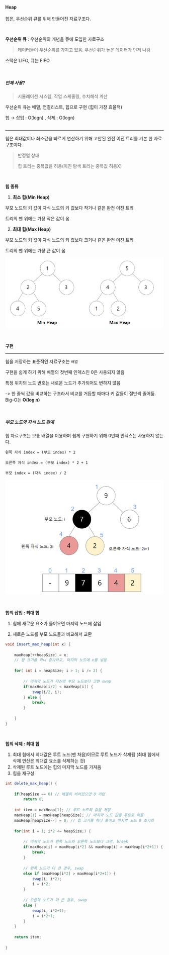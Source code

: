 #### Heap

힙은, 우선순위 큐를 위해 만들어진 자료구조다. 

<br>

**우선순위 큐** : 우선순위의 개념을 큐에 도입한 자료구조

> 데이터들이 우선순위를 가지고 있음. 우선순위가 높은 데이터가 먼저 나감

스택은 LIFO, 큐는 FIFO

<br>

##### 언제 사용?

> 시뮬레이션 시스템, 작업 스케줄링, 수치해석 계산

우선순위 큐는 배열, 연결리스트, 힙으로 구현 (힙이 가장 효율적)

힙 → 삽입 : O(logn) , 삭제 : O(logn)   
<br>

---

힙은 최대값이나 최소값을 빠르게 연산하기 위해 고안된 완전 이진 트리를 기본 한 자료구조이다.

> 반정렬 상태
>
> 힙 트리는 중복값을 허용(이진 탐색 트리는 중복값 허용X)

<br>

**힙 종류**

1. **최소 힙(Min Heap)**

부모 노드의 키 값이 자식 노드의 키 값보다 작거나 같은 완전 이진 트리

트리의 맨 위에는 가장 작은 값이 옴

2. **최대 힙(Max Heap)**

부모 노드의 키 값이 자식 노드의 키 값보다 크거나 같은 완전 이진 트리

트리의 맨 위에는 가장 큰 값이 옴

![heap](https://github.com/ssd256/Dev-Storage/blob/main/DataStructure/images/Heap.PNG)

<br>

**구현**

---

힙을 저장하는 표준적인 자료구조는 `배열`

구현을 쉽게 하기 위해 배열의 첫번째 인덱스인 0은 사용되지 않음

특정 위치의 노드 번호는 새로운 노드가 추가되어도 변하지 않음

-> 한 줄씩 값을 비교하는 구조라서 비교를 거듭할 때마다 키 값들이 절반씩 줄어듦. Big-O는 **O(log n)**

<br>

##### 부모 노드와 자식 노드 관계

힙 자료구조는 보통 배열을 이용하며 쉽게 구현하기 위해 0번째 인덱스는 사용하지 않는다.

```
왼쪽 자식 index = (부모 index) * 2

오른쪽 자식 index = (부모 index) * 2 + 1

부모 index = (자식 index) / 2
```

![Heap 구조](https://github.com/ssd256/Dev-Storage/blob/main/DataStructure/images/Heap%EA%B5%AC%EC%A1%B0.PNG)

<br>

**힙의 삽입 : 최대 힙**

1. 힙에 새로운 요소가 들어오면 마지막 노드에 삽입

2. 새로운 노드를 부모 노드들과 비교해서 교환 

```java
void insert_max_heap(int x) {
    
    maxHeap[++heapSize] = x; 
    // 힙 크기를 하나 증가하고, 마지막 노드에 x를 넣음
    
    for( int i = heapSize; i > 1; i /= 2) {
        
        // 마지막 노드가 자신의 부모 노드보다 크면 swap
        if(maxHeap[i/2] < maxHeap[i]) {
            swap(i/2, i);
        } else {
            break;
        }
        
    }
}
```

<br>

**힙의 삭제 : 최대 힙** 

1. 최대 힙에서 최대값은 루트 노드(맨 처음)이므로 루트 노드가 삭제됨 (최대 힙에서 삭제 연산은 최대값 요소를 삭제하는 것)
2. 삭제된 루트 노드에는 힙의 마지막 노드를 가져옴
3. 힙을 재구성

```java
int delete_max_heap() {
    
    if(heapSize == 0) // 배열이 비어있으면 0 리턴
        return 0;
    
    int item = maxHeap[1]; // 루트 노드의 값을 저장
    maxHeap[1] = maxHeap[heapSize]; // 마지막 노드 값을 루트로 이동
    maxHeap[heapSize--] = 0; // 힙 크기를 하나 줄이고 마지막 노드 0 초기화
    
    for(int i = 1; i*2 <= heapSize;) {
        
        // 마지막 노드가 왼쪽 노드와 오른쪽 노드보다 크면, break
        if(maxHeap[i] > maxHeap[i*2] && maxHeap[i] > maxHeap[i*2+1]) {
            break;
        }
        
        // 왼쪽 노드가 더 큰 경우, swap
        else if (maxHeap[i*2] > maxHeap[i*2+1]) {
            swap(i, i*2);
            i = i*2;
        }
        
        // 오른쪽 노드가 더 큰 경우, swap
        else {
            swap(i, i*2+1);
            i = i*2+1;
        }
    }
    
    return item;
    
}
```

<br>